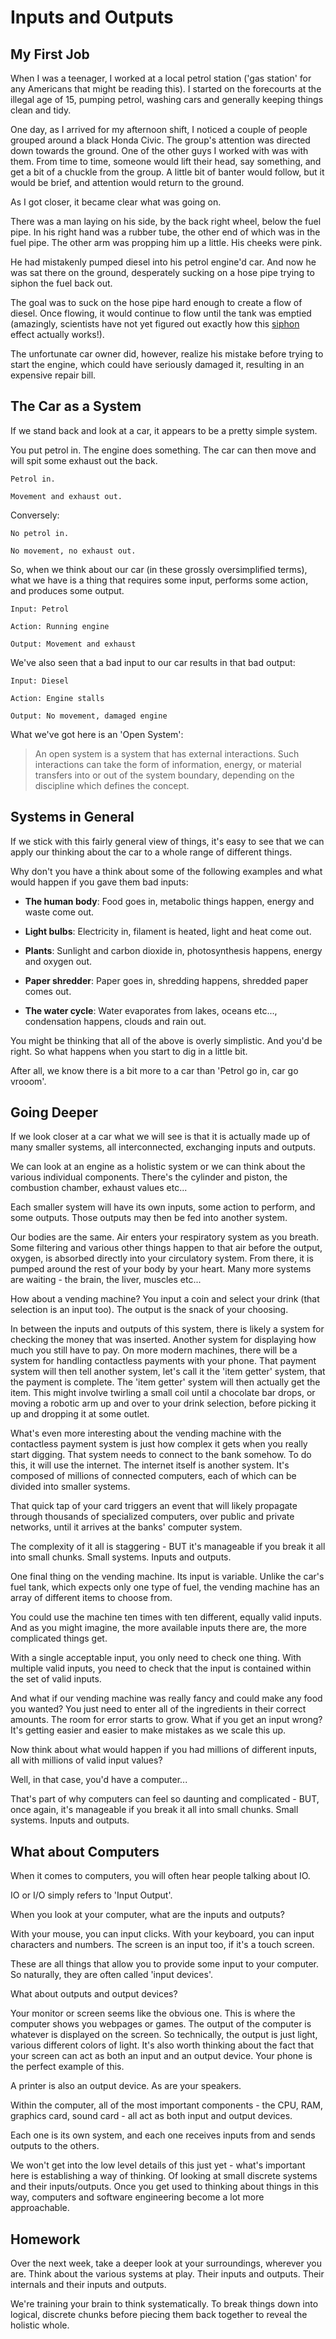 Inputs and Outputs
==================

My First Job
------------

When I was a teenager, I worked at a local petrol station ('gas station' for any Americans that might be reading this). I started on the forecourts at the illegal age of 15, pumping petrol, washing cars and generally keeping things clean and tidy.

One day, as I arrived for my afternoon shift, I noticed a couple of people grouped around a black Honda Civic. The group's attention was directed down towards the ground. One of the other guys I worked with was with them. From time to time, someone would lift their head, say something, and get a bit of a chuckle from the group. A little bit of banter would follow, but it would be brief, and attention would return to the ground.

As I got closer, it became clear what was going on.

There was a man laying on his side, by the back right wheel, below the fuel pipe. In his right hand was a rubber tube, the other end of which was in the fuel pipe. The other arm was propping him up a little. His cheeks were pink.

He had mistakenly pumped diesel into his petrol engine'd car. And now he was sat there on the ground, desperately sucking on a hose pipe trying to siphon the fuel back out.

The goal was to suck on the hose pipe hard enough to create a flow of diesel. Once flowing, it would continue to flow until the tank was emptied (amazingly, scientists have not yet figured out exactly how this [siphon](https://en.wikipedia.org/wiki/Siphon) effect actually works!).

The unfortunate car owner did, however, realize his mistake before trying to start the engine, which could have seriously damaged it, resulting in an expensive repair bill.

The Car as a System
-------------------

If we stand back and look at a car, it appears to be a pretty simple system.

You put petrol in. The engine does something. The car can then move and will spit some exhaust out the back.

	Petrol in.
	
	Movement and exhaust out.

Conversely:

	No petrol in.

	No movement, no exhaust out.

So, when we think about our car (in these grossly oversimplified terms), what we have is a thing that requires some input, performs some action, and produces some output.

	Input: Petrol
	
	Action: Running engine
	
	Output: Movement and exhaust

We've also seen that a bad input to our car results in that bad output:

	Input: Diesel
	
	Action: Engine stalls
	
	Output: No movement, damaged engine

What we've got here is an 'Open System':

>An open system is a system that has external interactions. Such interactions can take the form of information, energy, or material transfers into or out of the system boundary, depending on the discipline which defines the concept.

Systems in General
------------------

If we stick with this fairly general view of things, it's easy to see that we can apply our thinking about the car to a whole range of different things.

Why don't you have a think about some of the following examples and what would happen if you gave them bad inputs:

* **The human body**: Food goes in, metabolic things happen, energy and waste come out.

* **Light bulbs**: Electricity in, filament is heated, light and heat come out.

* **Plants**: Sunlight and carbon dioxide in, photosynthesis happens, energy and oxygen out.

* **Paper shredder**: Paper goes in, shredding happens, shredded paper comes out.

* **The water cycle**: Water evaporates from lakes, oceans etc..., condensation happens, clouds and rain out.

You might be thinking that all of the above is overly simplistic. And you'd be right. So what happens when you start to dig in a little bit.

After all, we know there is a bit more to a car than 'Petrol go in, car go vrooom'.

Going Deeper
------------

If we look closer at a car what we will see is that it is actually made up of many smaller systems, all interconnected, exchanging inputs and outputs.

We can look at an engine as a holistic system or we can think about the various individual components. There's the cylinder and piston, the combustion chamber, exhaust values etc...

Each smaller system will have its own inputs, some action to perform, and some outputs. Those outputs may then be fed into another system.

Our bodies are the same. Air enters your respiratory system as you breath. Some filtering and various other things happen to that air before the output, oxygen, is absorbed directly into your circulatory system. From there, it is pumped around the rest of your body by your heart. Many more systems are waiting - the brain, the liver, muscles etc...

How about a vending machine? You input a coin and select your drink (that selection is an input too). The output is the snack of your choosing.

In between the inputs and outputs of this system, there is likely a system for checking the money that was inserted. Another system for displaying how much you still have to pay. On more modern machines, there will be a system for handling contactless payments with your phone. That payment system will then tell another system, let's call it the 'item getter' system, that the payment is complete. The 'item getter' system will then actually get the item. This might involve twirling a small coil until a chocolate bar drops, or moving a robotic arm up and over to your drink selection, before picking it up and dropping it at some outlet.

What's even more interesting about the vending machine with the contactless payment system is just how complex it gets when you really start digging. That system needs to connect to the bank somehow. To do this, it will use the internet. The internet itself is another system. It's composed of millions of connected computers, each of which can be divided into smaller systems.

That quick tap of your card triggers an event that will likely propagate through thousands of specialized computers, over public and private networks, until it arrives at the banks' computer system.

The complexity of it all is staggering - BUT it's manageable if you break it all into small chunks. Small systems. Inputs and outputs.

One final thing on the vending machine. Its input is variable. Unlike the car's fuel tank, which expects only one type of fuel, the vending machine has an array of different items to choose from.

You could use the machine ten times with ten different, equally valid inputs. And as you might imagine, the more available inputs there are, the more complicated things get.

With a single acceptable input, you only need to check one thing. With multiple valid inputs, you need to check that the input is contained within the set of valid inputs.

And what if our vending machine was really fancy and could make any food you wanted? You just need to enter all of the ingredients in their correct amounts. The room for error starts to grow. What if you get an input wrong? It's getting easier and easier to make mistakes as we scale this up.

Now think about what would happen if you had millions of different inputs, all with millions of valid input values?

Well, in that case, you'd have a computer...

That's part of why computers can feel so daunting and complicated - BUT, once again, it's manageable if you break it all into small chunks. Small systems. Inputs and outputs.

What about Computers
--------------------

When it comes to computers, you will often hear people talking about IO.

IO or I/O simply refers to 'Input Output'.

When you look at your computer, what are the inputs and outputs?

With your mouse, you can input clicks. With your keyboard, you can input characters and numbers. The screen is an input too, if it's a touch screen.

These are all things that allow you to provide some input to your computer. So naturally, they are often called 'input devices'.

What about outputs and output devices?

Your monitor or screen seems like the obvious one. This is where the computer shows you webpages or games. The output of the computer is whatever is displayed on the screen. So technically, the output is just light, various different colors of light. It's also worth thinking about the fact that your screen can act as both an input and an output device. Your phone is the perfect example of this.

A printer is also an output device. As are your speakers.

Within the computer, all of the most important components - the CPU, RAM, graphics card, sound card - all act as both input and output devices.

Each one is its own system, and each one receives inputs from and sends outputs to the others.

We won't get into the low level details of this just yet - what's important here is establishing a way of thinking. Of looking at small discrete systems and their inputs/outputs. Once you get used to thinking about things in this way, computers and software engineering become a lot more approachable.

Homework
--------

Over the next week, take a deeper look at your surroundings, wherever you are. Think about the various systems at play. Their inputs and outputs. Their internals and their inputs and outputs.

We're training your brain to think systematically. To break things down into logical, discrete chunks before piecing them back together to reveal the holistic whole.


